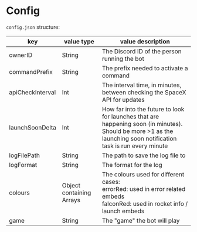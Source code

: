 # Config

`config.json` structure:

key | value type | value description
-|-|-
ownerID|String|The Discord ID of the person running the bot
commandPrefix|String|The prefix needed to activate a command
apiCheckInterval|Int|The interval time, in minutes, between checking the SpaceX API for updates
launchSoonDelta|Int|How far into the future to look for launches that are happening soon (in minutes). Should be more >1 as the launching soon notification task is run every minute
logFilePath|String|The path to save the log file to
logFormat|String|The format for the log
colours|Object containing Arrays|The colours used for different cases:<br>errorRed: used in error related embeds<br>falconRed: used in rocket info / launch embeds
game|String|The "game" the bot will play